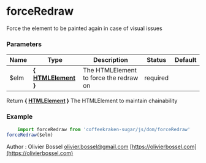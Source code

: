 # forceRedraw

Force the element to be painted again in case of visual issues


### Parameters
Name  |  Type  |  Description  |  Status  |  Default
------------  |  ------------  |  ------------  |  ------------  |  ------------
$elm  |  **{ [HTMLElement](https://developer.mozilla.org/fr/docs/Web/API/HTMLElement) }**  |  The HTMLElement to force the redraw on  |  required  |

Return **{ [HTMLElement](https://developer.mozilla.org/fr/docs/Web/API/HTMLElement) }** The HTMLElement to maintain chainability

### Example
```js
	import forceRedraw from 'coffeekraken-sugar/js/dom/forceRedraw'
forceRedraw($elm)
```
Author : Olivier Bossel [olivier.bossel@gmail.com](mailto:olivier.bossel@gmail.com) [https://olivierbossel.com](https://olivierbossel.com)